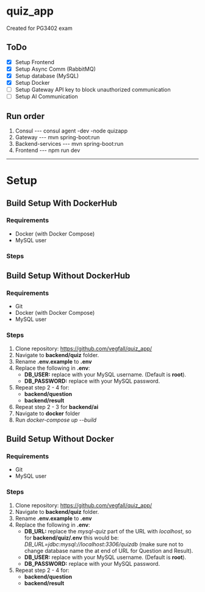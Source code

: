 # quiz_app
Created for PG3402 exam

## ToDo
- [x] Setup Frontend
- [x] Setup Async Comm (RabbitMQ)
- [x] Setup database (MySQL)
- [x] Setup Docker
- [ ] Setup Gateway API key to block unauthorized communication
- [ ] Setup AI Communication

## Run order
1. Consul --- consul agent -dev -node quizapp
2. Gateway --- mvn spring-boot:run
3. Backend-services --- mvn spring-boot:run 
4. Frontend --- npm run dev

---
# Setup
## Build Setup With DockerHub
### Requirements
- Docker (with Docker Compose)
- MySQL user

### Steps

## Build Setup Without DockerHub
### Requirements
- Git
- Docker (with Docker Compose)
- MySQL user

### Steps
1. Clone repository: https://github.com/vegfall/quiz_app/
2. Navigate to **backend/quiz** folder.
3. Rename **.env.example** to **.env**
4. Replace the following in **.env**:
    - **DB_USER:** replace with your MySQL username. (Default is **root**).
    - **DB_PASSWORD:** replace with your MySQL password.
5. Repeat step 2 - 4 for:
    - **backend/question**
    - **backend/result**
6. Repeat step 2 - 3 for **backend/ai**
7. Navigate to **docker** folder
8. Run *docker-compose up --build*

## Build Setup Without Docker
### Requirements
- Git
- MySQL user

### Steps
1. Clone repository: https://github.com/vegfall/quiz_app/
2. Navigate to **backend/quiz** folder.
3. Rename **.env.example** to **.env**
4. Replace the following in **.env**:
   - **DB_URL:** replace the *mysql-quiz* part of the URL with *localhost*, so for **backend/quiz/.env** this would be: 
   *DB_URL=jdbc:mysql://localhost:3306/quizdb* (make sure not to change database name the at end of URL for 
   Question and Result).
   - **DB_USER:** replace with your MySQL username. (Default is **root**).
   - **DB_PASSWORD:** replace with your MySQL password.
5. Repeat step 2 - 4 for:
    - **backend/question**
    - **backend/result**